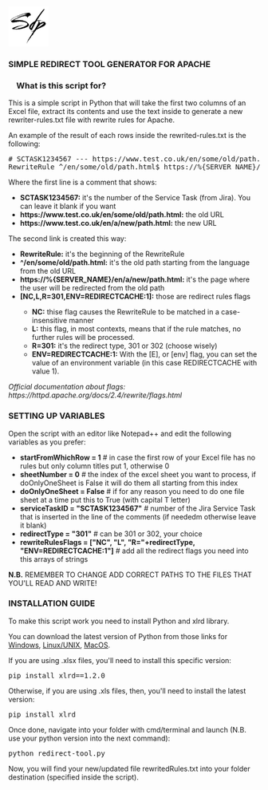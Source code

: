 <!-- PROJECT LOGO -->
<br />
<div align="left">
  <a href="https://github.com/simone-di-paolo">
    <img src="resources/img/sdp-logo-black.png" alt="Logo" width="80" height="80">
  </a>
</div>

<div align="left">
  <h3>SIMPLE REDIRECT TOOL GENERATOR FOR APACHE</h3>

<h3 dir="auto"><a id="user-content-what-are-vine-copulas" class="anchor" aria-hidden="true" href="#what-are-vine-copulas"><svg class="octicon octicon-link" viewBox="0 0 16 16" version="1.1" width="16" height="16" aria-hidden="true"></path></svg></a>What is this script for?</h3>

<p text-align="center">
    This is a simple script in Python that will take the first two columns of an Excel file, extract its contents and use the text inside to generate a new rewriter-rules.txt file with rewrite rules for Apache.
</p>
<p>An example of the result of each rows inside the rewrited-rules.txt is the following:</p>

<pre># SCTASK1234567 --- https://www.test.co.uk/en/some/old/path.html => https://www.test.co.uk/en/a/new/path.html
RewriteRule ^/en/some/old/path.html$ https://%{SERVER_NAME}/en/a/new/path.html? [NC,L,R=301,ENV=REDIRECTCACHE:1]</pre>

<p>Where the first line is a comment that shows:</p>
<ul>
  <li><b>SCTASK1234567:</b> it's the number of the Service Task (from Jira). You can leave it blank if you want</li>
  <li><b>https://www.test.co.uk/en/some/old/path.html:</b> the old URL</li>
  <li><b>https://www.test.co.uk/en/a/new/path.html:</b> the new URL</li>
</ul>
<p>The second link is created this way: </p>
<ul>
  <li><b>RewriteRule:</b> it's the beginning of the RewriteRule</li>
  <li><b>^/en/some/old/path.html:</b> it's the old path starting from the language from the old URL</li>
  <li><b>https://%{SERVER_NAME}/en/a/new/path.html:</b> it's the page where the user will be redirected from the old path</li>
  <li><b>[NC,L,R=301,ENV=REDIRECTCACHE:1]:</b> those are redirect rules flags</li>
    <ul>
      <li><b>NC:</b> thise flag causes the RewriteRule to be matched in a case-insensitive manner</li>
      <li><b>L:</b> this flag, in most contexts, means that if the rule matches, no further rules will be processed.</li>
      <li><b>R=301:</b> it's the redirect type, 301 or 302 (choose wisely)</li>
      <li><b>ENV=REDIRECTCACHE:1:</b> With the [E], or [env] flag, you can set the value of an environment variable (in this case REDIRECTCACHE with value 1). </li>
    </ul>
  </ul>
  <i>Official documentation about flags: https://httpd.apache.org/docs/2.4/rewrite/flags.html</i>
  
  <h3>SETTING UP VARIABLES</h3>
  
  <p>Open the script with an editor like Notepad++ and edit the following variables as you prefer:
  <ul>
    <li><b>startFromWhichRow = 1</b>  # in case the first row of your Excel file has no rules but only column titles put 1, otherwise 0</li>
    <li><b>sheetNumber = 0</b>  # the index of the excel sheet you want to process, if doOnlyOneSheet is False it will do them all starting from this index</li>
    <li><b>doOnlyOneSheet = False</b>  # if for any reason you need to do one file sheet at a time put this to True (with capital T letter)</li>
    <li><b>serviceTaskID = "SCTASK1234567"</b>  # number of the Jira Service Task that is inserted in the line of the comments (if neededm otherwise leave it blank)</li>
    <li><b>redirectType = "301"</b>  # can be 301 or 302, your choice</li>
    <li><b>rewriteRulesFlags = ["NC", "L", "R="+redirectType, "ENV=REDIRECTCACHE:1"]</b>  # add all the redirect flags you need into this arrays of strings</li>
  </ul>
  
  <p><b>N.B.</b> REMEMBER TO CHANGE ADD CORRECT PATHS TO THE FILES THAT YOU'LL READ AND WRITE!</p>
  
  <h3>INSTALLATION GUIDE</h3>
  
  <p>To make this script work you need to install Python and xlrd library.</p>
  <p>You can download the latest version of Python from those links for <a href="https://www.python.org/downloads/" target="_blank">Windows</a>, <a href="https://www.python.org/downloads/source/" target="_blank">Linux/UNIX</a>, <a href="https://www.python.org/downloads/macos/" target="_blank">MacOS</a>.</p>
  
  <p>If you are using .xlsx files, you'll need to install this specific version:</p>
  <pre>pip install xlrd==1.2.0</pre>
  <p>Otherwise, if you are using .xls files, then, you'll need to install the latest version:</p>
  <pre>pip install xlrd</pre>
  
  <p>Once done, navigate into your folder with cmd/terminal and launch (N.B. use your python version into the next command):</p>
  <pre>python redirect-tool.py</pre>
  
  <p>Now, you will find your new/updated file rewritedRules.txt into your folder destination (specified inside the script).</p>
</div>
